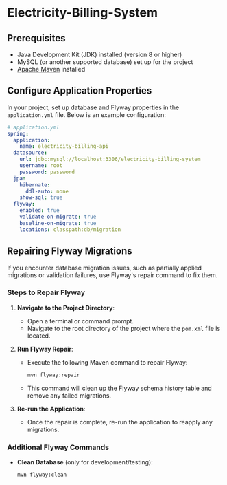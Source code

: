 # Electricity-Billing-System

## Prerequisites

- Java Development Kit (JDK) installed (version 8 or higher)
- MySQL (or another supported database) set up for the project
- [Apache Maven](https://maven.apache.org/) installed

## Configure Application Properties

In your project, set up database and Flyway properties in the `application.yml` file. Below is an example configuration:

```yaml
# application.yml
spring:
  application:
    name: electricity-billing-api
  datasource:
    url: jdbc:mysql://localhost:3306/electricity-billing-system
    username: root
    password: password
  jpa:
    hibernate:
      ddl-auto: none
    show-sql: true
  flyway:
    enabled: true
    validate-on-migrate: true
    baseline-on-migrate: true
    locations: classpath:db/migration


```
## Repairing Flyway Migrations

If you encounter database migration issues, such as partially applied migrations or validation failures, use Flyway's repair command to fix them.

### Steps to Repair Flyway

1. **Navigate to the Project Directory**:
    - Open a terminal or command prompt.
    - Navigate to the root directory of the project where the `pom.xml` file is located.

2. **Run Flyway Repair**:
    - Execute the following Maven command to repair Flyway:
      ```bash
      mvn flyway:repair
      ```
    - This command will clean up the Flyway schema history table and remove any failed migrations.

3. **Re-run the Application**:
    - Once the repair is complete, re-run the application to reapply any migrations.

### Additional Flyway Commands

- **Clean Database** (only for development/testing):
  ```bash
  mvn flyway:clean